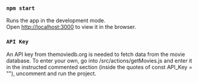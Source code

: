 ### `npm start`

Runs the app in the development mode.<br>
Open [http://localhost:3000](http://localhost:3000) to view it in the browser.

### `API Key`

An API key from themoviedb.org is needed to fetch data from the movie database. To enter your own, go into /src/actions/getMovies.js and enter it in the instructed commented section (inside the quotes of const API_Key = ""), uncomment and run the project.
